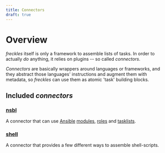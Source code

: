 ```yaml
---
title: Connectors
draft: true
---
```


# Overview

*freckles* itself is only a framework to assemble lists of tasks. In order to actually *do* anything, it relies on plugins -- so called *connectors*.

*Connectors* are basically wrappers around languages or frameworks, and they abstract those languages' instructions and augment them with metadata, so *freckles* can use them as atomic 'task' building blocks.

## Included *connectors*

### [nsbl](https://gitlab.com/freckles-io/freckles-connector-nsbl)

A connector that can use [Ansible](https://ansible.com) [modules](docs.ansible.com/ansible/latest/modules/list_of_all_modules.html), [roles](https://galaxy.ansible.com) and [tasklists](docs.ansible.com/ansible/latest/user_guide/playbooks_reuse_includes.html#including-and-importing-task-files).

### [shell](https://gitlab.com/freckles-io/freckles-connector-shell)

A connector that provides a few different ways to assemble shell-scripts.
